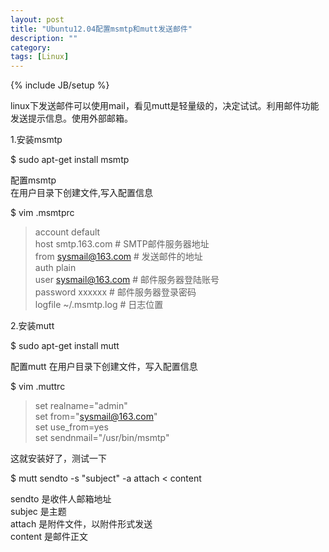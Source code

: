 ```yaml
---
layout: post
title: "Ubuntu12.04配置msmtp和mutt发送邮件"
description: ""
category: 
tags: [Linux]
---
```

{% include JB/setup %}

linux下发送邮件可以使用mail，看见mutt是轻量级的，决定试试。利用邮件功能发送提示信息。使用外部邮箱。

 

1.安装msmtp

 $ sudo apt-get install msmtp

 配置msmtp  
 在用户目录下创建文件,写入配置信息

 $ vim .msmtprc

> account default  
> host smtp.163.com    # SMTP邮件服务器地址  
> from sysmail@163.com    # 发送邮件的地址  
> auth plain  
> user sysmail@163.com    # 邮件服务器登陆账号  
> password xxxxxx    # 邮件服务器登录密码  
> logfile ~/.msmtp.log     # 日志位置 

2.安装mutt

  $ sudo apt-get install mutt

  配置mutt
  在用户目录下创建文件，写入配置信息

  $ vim .muttrc

> set realname="admin"  
> set from="sysmail@163.com"  
> set use_from=yes  
> set sendnmail="/usr/bin/msmtp"  

这就安装好了，测试一下

   $ mutt sendto -s "subject" -a attach < content

   sendto 是收件人邮箱地址  
   subjec 是主题  
   attach 是附件文件，以附件形式发送  
   content 是邮件正文  
